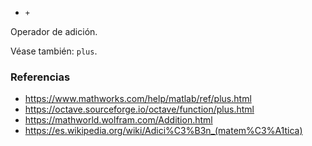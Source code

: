 * `+`

Operador de adición.

Véase también: `plus`.

### Referencias

* https://www.mathworks.com/help/matlab/ref/plus.html
* https://octave.sourceforge.io/octave/function/plus.html
* https://mathworld.wolfram.com/Addition.html
* https://es.wikipedia.org/wiki/Adici%C3%B3n_(matem%C3%A1tica)
